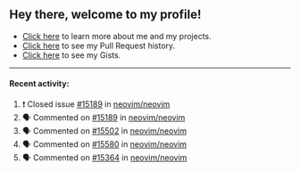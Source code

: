 ## Hey there, welcome to my profile!

- [Click here](https://seandewar.github.io/) to learn more about me and my projects.
- [Click here](https://github.com/search?p=1&q=author%3Aseandewar+is%3Apr) to see my Pull Request history.
- [Click here](https://gist.github.com/seandewar) to see my Gists.

---

#### Recent activity:

<!--START_SECTION:activity-->
1. ❗️ Closed issue [#15189](https://github.com/neovim/neovim/issues/15189) in [neovim/neovim](https://github.com/neovim/neovim)
2. 🗣 Commented on [#15189](https://github.com/neovim/neovim/issues/15189) in [neovim/neovim](https://github.com/neovim/neovim)
3. 🗣 Commented on [#15502](https://github.com/neovim/neovim/issues/15502) in [neovim/neovim](https://github.com/neovim/neovim)
4. 🗣 Commented on [#15580](https://github.com/neovim/neovim/issues/15580) in [neovim/neovim](https://github.com/neovim/neovim)
5. 🗣 Commented on [#15364](https://github.com/neovim/neovim/issues/15364) in [neovim/neovim](https://github.com/neovim/neovim)
<!--END_SECTION:activity-->
